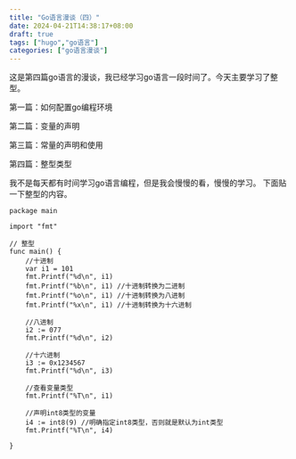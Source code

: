```yaml
---
title: "Go语言漫谈（四）"
date: 2024-04-21T14:38:17+08:00
draft: true
tags: ["hugo","go语言"]
categories: ["go语言漫谈"]
---
```


  这是第四篇go语言的漫谈，我已经学习go语言一段时间了。今天主要学习了整型。
  
  第一篇：如何配置go编程环境
  
  第二篇：变量的声明
  
  第三篇：常量的声明和使用
  
  第四篇：整型类型
  
  我不是每天都有时间学习go语言编程，但是我会慢慢的看，慢慢的学习。
  下面贴一下整型的内容。
  
  
```
package main

import "fmt"

// 整型
func main() {
	//十进制
	var i1 = 101
	fmt.Printf("%d\n", i1)
	fmt.Printf("%b\n", i1) //十进制转换为二进制
	fmt.Printf("%o\n", i1) //十进制转换为八进制
	fmt.Printf("%x\n", i1) //十进制转换为十六进制

	//八进制
	i2 := 077
	fmt.Printf("%d\n", i2)

	//十六进制
	i3 := 0x1234567
	fmt.Printf("%d\n", i3)

	//查看变量类型
	fmt.Printf("%T\n", i1)

	//声明int8类型的变量
	i4 := int8(9) //明确指定int8类型，否则就是默认为int类型
	fmt.Printf("%T\n", i4)

}

```
